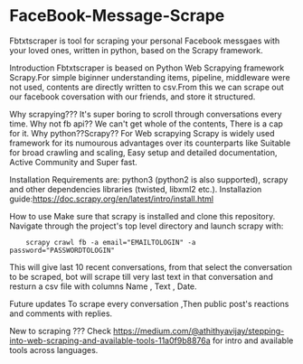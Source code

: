 # FaceBook-Message-Scrape
Fbtxtscraper is tool for scraping your personal Facebook messgaes with your loved ones, written in python, based on the Scrapy framework.
 
Introduction
  Fbtxtscraper is beased on Python Web Scrapying framework Scrapy.For simple biginner understanding items, pipeline, middleware were not used, contents are directly written to csv.From this we can scrape out our facebook coversation with our friends, and store it structured.
  
Why scrapying???      It's super boring to scroll through conversations every time. 
Why not fb api??      We can't get whole of the contents, There is a cap for it. 
Why python??Scrapy??  For Web scrapying Scrapy is widely used framework for its numourous advantages over its counterparts                           like Suitable for broad crawling and scaling, Easy setup and detailed documentation, Active Community                           and Super fast. 

Installation
        Requirements are: python3 (python2 is also supported), scrapy and other dependencies libraries (twisted, libxml2 etc.).
        Installazion guide:https://doc.scrapy.org/en/latest/intro/install.html
        
        
How to use
        Make sure that scrapy is installed and clone this repository. Navigate through the project's top level directory and launch scrapy with:
        
        scrapy crawl fb -a email="EMAILTOLOGIN" -a password="PASSWORDTOLOGIN" 
   
This will give last 10 recent conversations, from that select the conversation to be scraped, bot will scrape till very last text in that conversation and resturn a csv file with columns Name , Text , Date.


Future updates
        To scrape every conversation ,Then public post's reactions and comments with replies.
        
 New to scraping ??? Check https://medium.com/@athithyavijay/stepping-into-web-scraping-and-available-tools-11a0f9b8876a 
 for intro and available tools across languages.  



